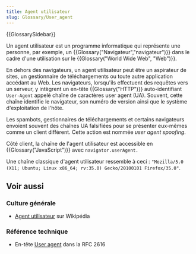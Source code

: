 ```yaml
---
title: Agent utilisateur
slug: Glossary/User_agent
---
```


{{GlossarySidebar}}

Un agent utilisateur est un programme informatique qui représente une personne, par exemple, un {{Glossary("Navigateur","navigateur")}} dans le cadre d'une utilisation sur le {{Glossary("World Wide Web", "Web")}}.

En dehors des navigateurs, un agent utilisateur peut être un aspirateur de sites, un gestionnaire de téléchargements ou toute autre application accédant au Web. Les navigateurs, lorsqu'ils effectuent des requêtes vers un serveur, y intègrent un en-tête {{Glossary("HTTP")}} auto-identifiant `User-Agent` appelé chaîne de caractères user agent (UA). Souvent, cette chaîne identifie le navigateur, son numéro de version ainsi que le système d'exploitation de l'hôte.

Les spambots, gestionnaires de téléchargements et certains navigateurs envoient souvent des chaînes UA falsifiées pour se présenter eux-mêmes comme un client différent. Cette action est nommée _user agent spoofing_.

Côté client, la chaîne de l'agent utilisateur est accessible en {{Glossary("JavaScript")}} avec `navigator.userAgent.`

Une chaîne classique d'agent utilisateur ressemble à ceci : `"Mozilla/5.0 (X11; Ubuntu; Linux x86_64; rv:35.0) Gecko/20100101 Firefox/35.0"`.

## Voir aussi

### Culture générale

- [Agent utilisateur](https://fr.wikipedia.org/wiki/User-agent) sur Wikipédia

### Référence technique

- En-tête [User agent](https://tools.ietf.org/html/rfc2616#section-14.43) dans la RFC 2616
